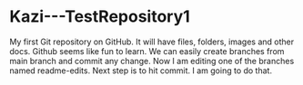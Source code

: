 # Kazi---TestRepository1
My first Git repository on GitHub. It will have files, folders, images and other docs. 
Github seems like fun to learn. We can easily create branches from main branch and commit any change. Now I am editing one of the branches named readme-edits. Next step is to hit commit. I am going to do that. 
